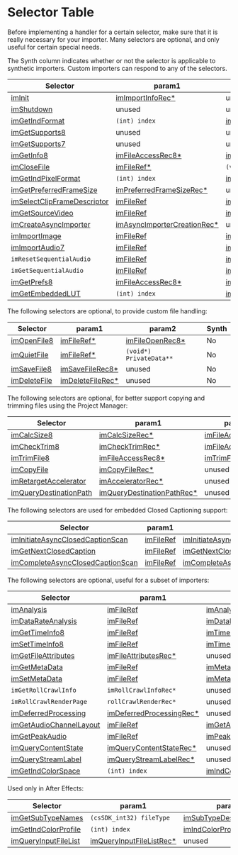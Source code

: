 # Selector Table

Before implementing a handler for a certain selector, make sure that it is really necessary for your importer. Many selectors are optional, and only useful for certain special needs.

The Synth column indicates whether or not the selector is applicable to synthetic importers. Custom importers can respond to any of the selectors.

| **Selector**                                                                                                        | **param1**                                                                                                            | **param2**                                                                                                        | **Synth**   |
|---------------------------------------------------------------------------------------------------------------------|-----------------------------------------------------------------------------------------------------------------------|-------------------------------------------------------------------------------------------------------------------|-------------|
| [imInit](selector-descriptions.md#iminit)                                           | [imImportInfoRec\*](structure-descriptions.md#imimportinforec)                       | unused                                                                                                            | Yes         |
| [imShutdown](selector-descriptions.md#imshutdown)                                   | unused                                                                                                                | unused                                                                                                            | Yes         |
| [imGetIndFormat](selector-descriptions.md#imgetindformat)                           | `(int) index`                                                                                                         | [imIndFormatRec\*](structure-descriptions.md#imindformatrec)                     | Yes         |
| [imGetSupports8](selector-descriptions.md#imgetsupports8)                           | unused                                                                                                                | unused                                                                                                            | Yes         |
| [imGetSupports7](selector-descriptions.md#imgetsupports7)                           | unused                                                                                                                | unused                                                                                                            | Yes         |
| [imGetInfo8](selector-descriptions.md#imgetinfo8)                                   | [imFileAccessRec8\*](structure-descriptions.md#imfileaccessrec8)                     | [imFileInfoRec8\*](structure-descriptions.md#imfileinforec8)                     | Yes         |
| [imCloseFile](selector-descriptions.md#imclosefile)                                 | [imFileRef\*](structure-descriptions.md#imfileref)                                   | `(void*) PrivateData**`                                                                                           | No          |
| [imGetIndPixelFormat](selector-descriptions.md#imgetindpixelformat)                 | `(int) index`                                                                                                         | [imIndPixelFormatRec\*](structure-descriptions.md#imindpixelformatrec)           | Yes         |
| [imGetPreferredFrameSize](selector-descriptions.md#imgetpreferredframesize)         | [imPreferredFrameSizeRec\*](structure-descriptions.md#impreferredframesizerec)       | unused                                                                                                            | Yes         |
| [imSelectClipFrameDescriptor](selector-descriptions.md#imselectclipframedescriptor) | [imFileRef](structure-descriptions.md#imfileref)                                     | [imClipFrameDescriptorRec\*](structure-descriptions.md#imclipframedescriptorrec) | Yes         |
| [imGetSourceVideo](selector-descriptions.md#imgetsourcevideo)                       | [imFileRef](structure-descriptions.md#imfileref)                                     | [imSourceVideoRec\*](structure-descriptions.md#imsourcevideorec)                 | Yes         |
| [imCreateAsyncImporter](selector-descriptions.md#imcreateasyncimporter)             | [imAsyncImporterCreationRec\*](structure-descriptions.md#imasyncimportercreationrec) | unused                                                                                                            | Yes         |
| [imImportImage](selector-descriptions.md#imimportimage)                             | [imFileRef](structure-descriptions.md#imfileref)                                     | [imImportImageRec\*](structure-descriptions.md#imimportimagerec)                 | Yes         |
| [imImportAudio7](selector-descriptions.md#imimportaudio7)                           | [imFileRef](structure-descriptions.md#imfileref)                                     | [imImportAudioRec7\*](structure-descriptions.md#imimportaudiorec7)               | Yes         |
| `imResetSequentialAudio`                                                                                            | [imFileRef](structure-descriptions.md#imfileref)                                     | [imImportAudioRec7\*](structure-descriptions.md#imimportaudiorec7)               | Yes         |
| `imGetSequentialAudio`                                                                                              | [imFileRef](structure-descriptions.md#imfileref)                                     | [imImportAudioRec7\*](structure-descriptions.md#imimportaudiorec7)               | Yes         |
| [imGetPrefs8](selector-descriptions.md#imgetprefs8)                                 | [imFileAccessRec8\*](structure-descriptions.md#imfileaccessrec8)                     | [imGetPrefsRec\*](structure-descriptions.md#imgetprefsrec)                       | Yes         |
| [imGetEmbeddedLUT](selector-descriptions.md#imgetembeddedlut)                       | `(int) index`                                                                                                         | [imIndEmbeddedLUTRec\*](structure-descriptions.md#embeddedlutrec)                | Yes         |

The following selectors are optional, to provide custom file handling:

| **Selector**                                                                          | **param1**                                                                                      | **param2**                                                                                    | **Synth**   |
|---------------------------------------------------------------------------------------|-------------------------------------------------------------------------------------------------|-----------------------------------------------------------------------------------------------|-------------|
| [imOpenFile8](selector-descriptions.md#imopenfile8)   | [imFileRef\*](structure-descriptions.md#imfileref)             | [imFileOpenRec8\*](structure-descriptions.md#imfileopenrec8) | No          |
| [imQuietFile](selector-descriptions.md#imquietfile)   | [imFileRef\*](structure-descriptions.md#imfileref)             | `(void*) PrivateData**`                                                                       | No          |
| [imSaveFile8](selector-descriptions.md#imsavefile8)   | [imSaveFileRec8\*](structure-descriptions.md#imsavefilerec8)   | unused                                                                                        | No          |
| [imDeleteFile](selector-descriptions.md#imdeletefile) | [imDeleteFileRec\*](structure-descriptions.md#imdeletefilerec) | unused                                                                                        | No          |

The following selectors are optional, for better support copying and trimming files using the Project Manager:

| **Selector**                                                                                              | **param1**                                                                                                          | **param2**                                                                                        | **Synth**   |
|-----------------------------------------------------------------------------------------------------------|---------------------------------------------------------------------------------------------------------------------|---------------------------------------------------------------------------------------------------|-------------|
| [imCalcSize8](selector-descriptions.md#imcalcsize8)                       | [imCalcSizeRec\*](structure-descriptions.md#imcalcsizerec)                         | [imFileAccessRec8\*](structure-descriptions.md#imfileaccessrec8) | No          |
| [imCheckTrim8](selector-descriptions.md#imchecktrim8)                     | [imCheckTrimRec\*](structure-descriptions.md#imchecktrimrec)                       | [imFileAccessRec8\*](structure-descriptions.md#imfileaccessrec8) | No          |
| [imTrimFile8](selector-descriptions.md#imtrimfile8)                       | [imFileAccessRec8\*](structure-descriptions.md#imfileaccessrec8)                   | [imTrimFileRec8\*](structure-descriptions.md#imtrimfilerec8)     | No          |
| [imCopyFile](selector-descriptions.md#imcopyfile)                         | [imCopyFileRec\*](structure-descriptions.md#imcopyfilerec)                         | unused                                                                                            | No          |
| [imRetargetAccelerator](selector-descriptions.md#imretargetaccelerator)   | [imAcceleratorRec\*](structure-descriptions.md#imacceleratorrec)                   | unused                                                                                            | No          |
| [imQueryDestinationPath](selector-descriptions.md#imquerydestinationpath) | [imQueryDestinationPathRec\*](structure-descriptions.md#imquerydestinationpathrec) | unused                                                                                            | No          |

The following selectors are used for embedded Closed Captioning support:

| **Selector**                                                                                                                  | **param1**                                                                        | **param2**                                                                                                                              | **Synth**   |
|-------------------------------------------------------------------------------------------------------------------------------|-----------------------------------------------------------------------------------|-----------------------------------------------------------------------------------------------------------------------------------------|-------------|
| [imInitiateAsyncClosedCaptionScan](selector-descriptions.md#iminitiateasyncclosedcaptionscan) | [imFileRef](structure-descriptions.md#imfileref) | [imInitiateAsyncClosedCaptionScanRec\*](structure-descriptions.md#iminitiateasyncclosedcaptionscanrec) | No          |
| [imGetNextClosedCaption](selector-descriptions.md#imgetnextclosedcaption)                     | [imFileRef](structure-descriptions.md#imfileref) | [imGetNextClosedCaptionRec\*](structure-descriptions.md#imgetnextclosedcaptionrec)                     | No          |
| [imCompleteAsyncClosedCaptionScan](selector-descriptions.md#imcompleteasyncclosedcaptionscan) | [imFileRef](structure-descriptions.md#imfileref) | [imCompleteAsyncClosedCaptionScanRec\*](structure-descriptions.md#imcompleteasyncclosedcaptionscanrec) | No          |

The following selectors are optional, useful for a subset of importers:

| **Selector**                                                                                                | **param1**                                                                                                      | **param2**                                                                                                            | **Synth**   |
|-------------------------------------------------------------------------------------------------------------|-----------------------------------------------------------------------------------------------------------------|-----------------------------------------------------------------------------------------------------------------------|-------------|
| [imAnalysis](selector-descriptions.md#imanalysis)                           | [imFileRef](structure-descriptions.md#imfileref)                               | [imAnalysisRec\*](structure-descriptions.md#imanalysisrec)                           | Yes         |
| [imDataRateAnalysis](selector-descriptions.md#imdatarateanalysis)           | [imFileRef](structure-descriptions.md#imfileref)                               | [imDataRateAnalysisRec\*](structure-descriptions.md#imdatarateanalysisrec)           | No          |
| [imGetTimeInfo8](selector-descriptions.md#imgettimeinfo8)                   | [imFileRef](structure-descriptions.md#imfileref)                               | [imTimeInfoRec8\*](structure-descriptions.md#imtimeinforec8)                         | No          |
| [imSetTimeInfo8](selector-descriptions.md#imsettimeinfo8)                   | [imFileRef](structure-descriptions.md#imfileref)                               | [imTimeInfoRec8\*](structure-descriptions.md#imtimeinforec8)                         | No          |
| [imGetFileAttributes](selector-descriptions.md#imgetfileattributes)         | [imFileAttributesRec\*](structure-descriptions.md#imfileattributesrec)         | unused                                                                                                                |             |
| [imGetMetaData](selector-descriptions.md#imgetmetadata)                     | [imFileRef](structure-descriptions.md#imfileref)                               | [imMetaDataRec\*](structure-descriptions.md#immetadatarec)                           | No          |
| [imSetMetaData](selector-descriptions.md#imsetmetadata)                     | [imFileRef](structure-descriptions.md#imfileref)                               | [imMetaDataRec\*](structure-descriptions.md#immetadatarec)                           | No          |
| `imGetRollCrawlInfo`                                                                                        | `imRollCrawlInfoRec*`                                                                                           | unused                                                                                                                | Yes         |
| `imRollCrawlRenderPage`                                                                                     | `rollCrawlRenderRec*`                                                                                           | unused                                                                                                                | Yes         |
| [imDeferredProcessing](selector-descriptions.md#imdeferredprocessing)       | [imDeferredProcessingRec\*](structure-descriptions.md#imdeferredprocessingrec) | unused                                                                                                                | No          |
| [imGetAudioChannelLayout](selector-descriptions.md#imgetaudiochannellayout) | [imFileRef](structure-descriptions.md#imfileref)                               | [imGetAudioChannelLayoutRec\*](structure-descriptions.md#imgetaudiochannellayoutrec) | Yes         |
| [imGetPeakAudio](selector-descriptions.md#imgetpeakaudio)                   | [imFileRef](structure-descriptions.md#imfileref)                               | [imPeakAudioRec\*](structure-descriptions.md#impeakaudiorec)                         | Yes         |
| [imQueryContentState](selector-descriptions.md#imquerycontentstate)         | [imQueryContentStateRec\*](structure-descriptions.md#imquerycontentstaterec)   | unused                                                                                                                | No          |
| [imQueryStreamLabel](selector-descriptions.md#imquerystreamlabel)           | [imQueryStreamLabelRec\*](structure-descriptions.md#imquerystreamlabelrec)     | unused                                                                                                                | Yes         |
| [imGetIndColorSpace](selector-descriptions.md#imgetindcolorspace)           | `(int) index`                                                                                                   | [imIndColorSpaceRec\*](structure-descriptions.md#imindcolorspacerec)                 | Yes         |

Used only in After Effects:

| **Selector**                                                                                          | **param1**                                                                                                      | **param2**                                                                                                      | **Synth**   |
|-------------------------------------------------------------------------------------------------------|-----------------------------------------------------------------------------------------------------------------|-----------------------------------------------------------------------------------------------------------------|-------------|
| [imGetSubTypeNames](selector-descriptions.md#imgetsubtypenames)       | `(csSDK_int32) fileType`                                                                                        | [imSubTypeDescriptionRec\*](structure-descriptions.md#imsubtypedescriptionrec) | No          |
| [imGetIndColorProfile](selector-descriptions.md#imgetindcolorprofile) | `(int) index`                                                                                                   | [imIndColorProfileRec\*](structure-descriptions.md#imindcolorprofilerec)       | No          |
| [imQueryInputFileList](selector-descriptions.md#imqueryinputfilelist) | [imQueryInputFileListRec\*](structure-descriptions.md#imqueryinputfilelistrec) | unused                                                                                                          | No          |
